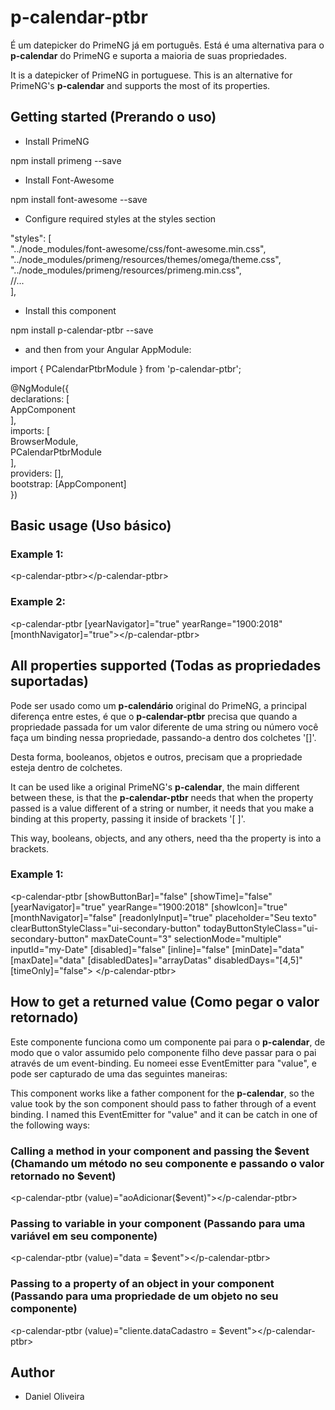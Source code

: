 # p-calendar-ptbr

É um datepicker do PrimeNG já em português.
Está é uma alternativa para o <b>p-calendar</b> do PrimeNG e suporta a maioria de suas propriedades.

It is a datepicker of PrimeNG in portuguese.
This is an alternative for PrimeNG's <b>p-calendar</b> and supports the most of its properties.

## Getting started (Prerando o uso)

 - Install PrimeNG

 npm install primeng --save

 - Install Font-Awesome

 npm install font-awesome --save

 - Configure required styles at the styles section

 "styles": [ <br />
   "../node_modules/font-awesome/css/font-awesome.min.css",<br />
   "../node_modules/primeng/resources/themes/omega/theme.css",<br />
   "../node_modules/primeng/resources/primeng.min.css",<br />
   //...<br />
 ],<br />

 - Install this component

 npm install p-calendar-ptbr --save

 - and then from your Angular AppModule:

 import { PCalendarPtbrModule } from 'p-calendar-ptbr';

 @NgModule({<br />
  declarations: [<br />
    AppComponent<br />
  ],<br />
  imports: [<br />
    BrowserModule,<br />
    PCalendarPtbrModule<br />
  ],<br />
  providers: [],<br />
  bootstrap: [AppComponent]<br />
})<br />

## Basic usage (Uso básico)

### Example 1:

&lt;p-calendar-ptbr&gt;&lt;/p-calendar-ptbr&gt;

### Example 2:

&lt;p-calendar-ptbr [yearNavigator]="true" yearRange="1900:2018" [monthNavigator]="true"&gt;&lt;/p-calendar-ptbr&gt;

## All properties supported (Todas as propriedades suportadas)

Pode ser usado como um <b>p-calendário</b> original do PrimeNG, a principal diferença entre estes, 
é que o <b>p-calendar-ptbr</b> precisa que quando a propriedade passada for um valor diferente de uma string
ou número você faça um binding nessa propriedade, passando-a dentro dos colchetes '[]'.

Desta forma, booleanos, objetos e outros, precisam que a propriedade esteja dentro de colchetes.

It can be used like a original PrimeNG's <b>p-calendar</b>, the main different
between these, is that the <b>p-calendar-ptbr</b> needs that when the property passed 
is a value different of a string or number, it needs that you make a binding at this property,
passing it inside of brackets '[ ]'.

This way, booleans, objects, and any others, need tha the property is into a brackets.

### Example 1:

&lt;p-calendar-ptbr [showButtonBar]="false" [showTime]="false" [yearNavigator]="true"
          yearRange="1900:2018" [showIcon]="true" [monthNavigator]="false" [readonlyInput]="true"
          placeholder="Seu texto" clearButtonStyleClass="ui-secondary-button"
          todayButtonStyleClass="ui-secondary-button" maxDateCount="3" selectionMode="multiple"
          inputId="my-Date" [disabled]="false" [inline]="false" [minDate]="data"
          [maxDate]="data" [disabledDates]="arrayDatas" disabledDays="[4,5]" [timeOnly]="false"&gt;
&lt;/p-calendar-ptbr&gt;

## How to get a returned value (Como pegar o valor retornado)

Este componente funciona como um componente pai para o <b>p-calendar</b>, de modo que o valor assumido pelo 
componente filho deve passar para o pai através de um event-binding. Eu nomeei esse EventEmitter para "value",
e pode ser capturado de uma das seguintes maneiras:

This component works like a father component for the <b>p-calendar</b>, so the value took  by the son component 
should pass to father through of a event binding. I named this EventEmitter for "value" and it can be catch in
one of the following ways:

### Calling a method in your component and passing the $event (Chamando um método no seu componente e passando o valor retornado no $event)

&lt;p-calendar-ptbr (value)="aoAdicionar($event)"&gt;&lt;/p-calendar-ptbr&gt;

### Passing to variable in your component (Passando para uma variável em seu componente)

&lt;p-calendar-ptbr (value)="data = $event"&gt;&lt;/p-calendar-ptbr&gt;

### Passing to a property of an object in your component (Passando para uma propriedade de um objeto no seu componente)

&lt;p-calendar-ptbr (value)="cliente.dataCadastro = $event"&gt;&lt;/p-calendar-ptbr&gt;

## Author

 - Daniel Oliveira
